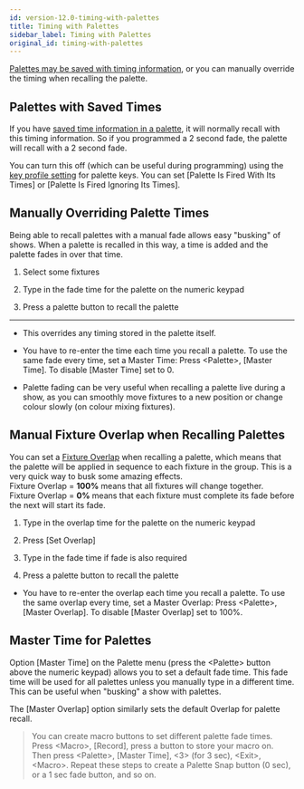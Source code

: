 ```yaml
---
id: version-12.0-timing-with-palettes
title: Timing with Palettes
sidebar_label: Timing with Palettes
original_id: timing-with-palettes
---
```


[Palettes may be saved with timing information](creating-palettes.md#creating-a-time-palette),
or you can manually override the timing when recalling the palette.

Palettes with Saved Times
-------------------------

If you have 
[saved time information in a palette](creating-palettes.md#creating-a-time-palette),
it will normally recall with this timing information. So if you 
programmed a 2 second fade, the palette will recall with a 2 second fade.

You can turn this off (which can be useful during programming) using the
[key profile setting](../system-settings/key-profiles.md) for palette keys.
You can set \[Palette Is Fired With Its Times\] or \[Palette Is Fired
Ignoring Its Times\].

Manually Overriding Palette Times
---------------------------------

Being able to recall palettes with a manual fade allows easy \"busking\"
of shows. When a palette is recalled in this way, a time is added and
the palette fades in over that time.

1. Select some fixtures

2. Type in the fade time for the palette on the numeric keypad

3. Press a palette button to recall the palette

---

-   This overrides any timing stored in the palette itself.

-   You have to re-enter the time each time you recall a palette. To use
    the same fade every time, set a Master Time: Press \<Palette\>, \[Master
    Time\]. To disable \[Master Time\] set to 0.

-   Palette fading can be very useful when recalling a palette live
    during a show, as you can smoothly move fixtures to a new position
    or change colour slowly (on colour mixing fixtures).

Manual Fixture Overlap when Recalling Palettes
----------------------------------------------

You can set a [Fixture Overlap](../cues/cue-timing.md#setting-fade-times-and-overlap-for-a-cue)
when recalling a palette, which means that
the palette will be applied in sequence to each fixture in the group.
This is a very quick way to busk some amazing effects.\
Fixture Overlap = **100%** means that all fixtures will change together.\
Fixture Overlap = **0%** means that each fixture must complete its fade before the
next will start its fade.

1. Type in the overlap time for the palette on the numeric keypad

2. Press \[Set Overlap\]

3. Type in the fade time if fade is also required

4. Press a palette button to recall the palette

-   You have to re-enter the overlap each time you recall a palette. To
    use the same overlap every time, set a Master Overlap: Press
    \<Palette\>, \[Master Overlap\]. To disable \[Master Overlap\] set to 100%.

Master Time for Palettes
------------------------

Option \[Master Time\] on the Palette menu (press the \<Palette\> button
above the numeric keypad) allows you to set a default fade time. This
fade time will be used for all palettes unless you manually type in a
different time. This can be useful when "busking" a show with palettes.

The \[Master Overlap\] option similarly sets the default Overlap for
palette recall.

> You can create macro buttons to set different palette fade times. Press
\<Macro\>, \[Record\], press a button to store your macro on. Then press 
\<Palette\>, \[Master Time\], \<3\> (for 3 sec), \<Exit\>, \<Macro\>. 
Repeat these steps to create a Palette Snap button (0 sec), or a 1 sec 
fade button, and so on.